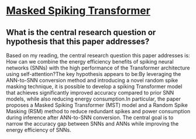 # [Masked Spiking Transformer](https://arxiv.org/abs/2210.01208)

## What is the central research question or hypothesis that this paper addresses?

 Based on my reading, the central research question this paper addresses is: How can we combine the energy efficiency benefits of spiking neural networks (SNNs) with the high performance of the Transformer architecture using self-attention?The key hypothesis appears to be:By leveraging the ANN-to-SNN conversion method and introducing a novel random spike masking technique, it is possible to develop a spiking Transformer model that achieves significantly improved accuracy compared to prior SNN models, while also reducing energy consumption.In particular, the paper proposes a Masked Spiking Transformer (MST) model and a Random Spike Masking (RSM) method to reduce redundant spikes and power consumption during inference after ANN-to-SNN conversion. The central goal is to narrow the accuracy gap between SNNs and ANNs while improving the energy efficiency of SNNs.
